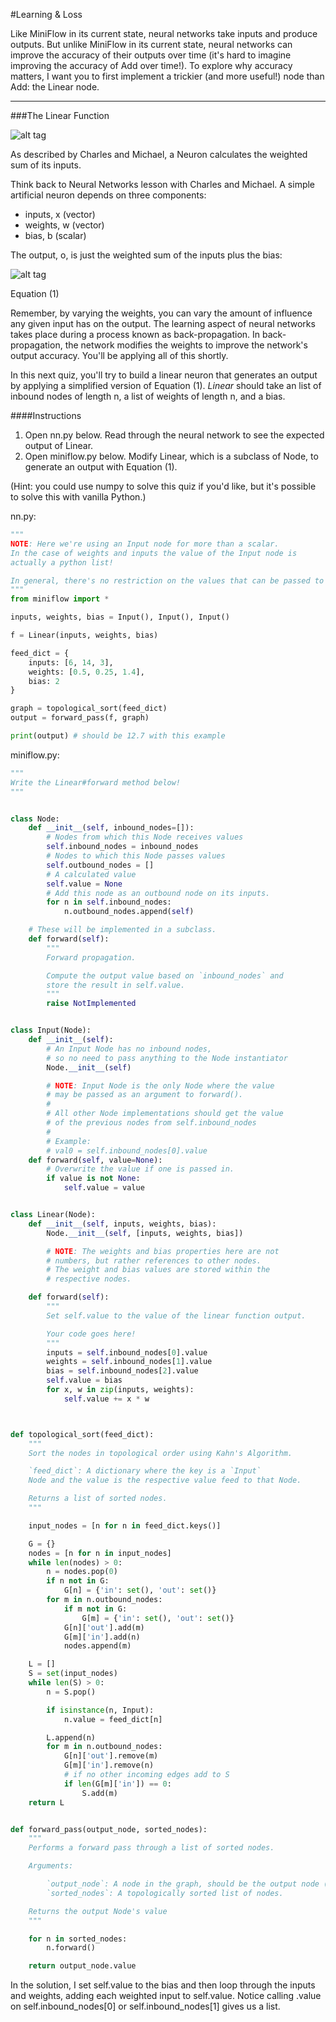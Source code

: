 #Learning & Loss

Like MiniFlow in its current state, neural networks take inputs and produce outputs. But unlike MiniFlow in its current state, neural networks can improve the accuracy of their outputs over time (it's hard to imagine improving the accuracy of Add over time!). To explore why accuracy matters, I want you to first implement a trickier (and more useful!) node than Add: the Linear node.

***

###The Linear Function

![alt tag](linearFunction.png)

As described by Charles and Michael, a Neuron calculates the weighted sum of its inputs.

Think back to Neural Networks lesson with Charles and Michael. A simple artificial neuron depends on three components:

- inputs, x (vector)
- weights, w (vector)
- bias, b (scalar)

The output, o, is just the weighted sum of the inputs plus the bias:

![alt tag](linearEquation.png)

Equation (1)

Remember, by varying the weights, you can vary the amount of influence any given input has on the output. The learning aspect of neural networks takes place during a process known as back-propagation. In back-propagation, the network modifies the weights to improve the network's output accuracy. You'll be applying all of this shortly.

In this next quiz, you'll try to build a linear neuron that generates an output by applying a simplified version of Equation (1). *Linear* should take an list of inbound nodes of length n, a list of weights of length n, and a bias.

####Instructions

1. Open nn.py below. Read through the neural network to see the expected output of Linear.
2. Open miniflow.py below. Modify Linear, which is a subclass of Node, to generate an output with Equation (1).

(Hint: you could use numpy to solve this quiz if you'd like, but it's possible to solve this with vanilla Python.)

nn.py:

```python
"""
NOTE: Here we're using an Input node for more than a scalar.
In the case of weights and inputs the value of the Input node is
actually a python list!

In general, there's no restriction on the values that can be passed to an Input node.
"""
from miniflow import *

inputs, weights, bias = Input(), Input(), Input()

f = Linear(inputs, weights, bias)

feed_dict = {
    inputs: [6, 14, 3],
    weights: [0.5, 0.25, 1.4],
    bias: 2
}

graph = topological_sort(feed_dict)
output = forward_pass(f, graph)

print(output) # should be 12.7 with this example
```

miniflow.py:

```python
"""
Write the Linear#forward method below!
"""


class Node:
    def __init__(self, inbound_nodes=[]):
        # Nodes from which this Node receives values
        self.inbound_nodes = inbound_nodes
        # Nodes to which this Node passes values
        self.outbound_nodes = []
        # A calculated value
        self.value = None
        # Add this node as an outbound node on its inputs.
        for n in self.inbound_nodes:
            n.outbound_nodes.append(self)

    # These will be implemented in a subclass.
    def forward(self):
        """
        Forward propagation.

        Compute the output value based on `inbound_nodes` and
        store the result in self.value.
        """
        raise NotImplemented


class Input(Node):
    def __init__(self):
        # An Input Node has no inbound nodes,
        # so no need to pass anything to the Node instantiator
        Node.__init__(self)

        # NOTE: Input Node is the only Node where the value
        # may be passed as an argument to forward().
        #
        # All other Node implementations should get the value
        # of the previous nodes from self.inbound_nodes
        #
        # Example:
        # val0 = self.inbound_nodes[0].value
    def forward(self, value=None):
        # Overwrite the value if one is passed in.
        if value is not None:
            self.value = value


class Linear(Node):
    def __init__(self, inputs, weights, bias):
        Node.__init__(self, [inputs, weights, bias])

        # NOTE: The weights and bias properties here are not
        # numbers, but rather references to other nodes.
        # The weight and bias values are stored within the
        # respective nodes.

    def forward(self):
        """
        Set self.value to the value of the linear function output.

        Your code goes here!
        """
        inputs = self.inbound_nodes[0].value
        weights = self.inbound_nodes[1].value
        bias = self.inbound_nodes[2].value
        self.value = bias
        for x, w in zip(inputs, weights):
            self.value += x * w



def topological_sort(feed_dict):
    """
    Sort the nodes in topological order using Kahn's Algorithm.

    `feed_dict`: A dictionary where the key is a `Input`
    Node and the value is the respective value feed to that Node.

    Returns a list of sorted nodes.
    """

    input_nodes = [n for n in feed_dict.keys()]

    G = {}
    nodes = [n for n in input_nodes]
    while len(nodes) > 0:
        n = nodes.pop(0)
        if n not in G:
            G[n] = {'in': set(), 'out': set()}
        for m in n.outbound_nodes:
            if m not in G:
                G[m] = {'in': set(), 'out': set()}
            G[n]['out'].add(m)
            G[m]['in'].add(n)
            nodes.append(m)

    L = []
    S = set(input_nodes)
    while len(S) > 0:
        n = S.pop()

        if isinstance(n, Input):
            n.value = feed_dict[n]

        L.append(n)
        for m in n.outbound_nodes:
            G[n]['out'].remove(m)
            G[m]['in'].remove(n)
            # if no other incoming edges add to S
            if len(G[m]['in']) == 0:
                S.add(m)
    return L


def forward_pass(output_node, sorted_nodes):
    """
    Performs a forward pass through a list of sorted nodes.

    Arguments:

        `output_node`: A node in the graph, should be the output node (have no outgoing edges).
        `sorted_nodes`: A topologically sorted list of nodes.

    Returns the output Node's value
    """

    for n in sorted_nodes:
        n.forward()

    return output_node.value

```

In the solution, I set self.value to the bias and then loop through the inputs and weights, adding each weighted input to self.value. Notice calling .value on self.inbound_nodes[0] or self.inbound_nodes[1] gives us a list.
